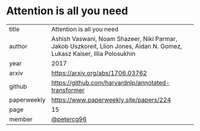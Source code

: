# Attention is all you need

|  |  |
| :--- | :--- |
| title | Attention is all you need |
| author | Ashish Vaswani, Noam Shazeer, Niki Parmar, Jakob Uszkoreit, Llion Jones, Aidan N. Gomez, Lukasz Kaiser, Illia Polosukhin |
| year | 2017 |
| arxiv | https://arxiv.org/abs/1706.03762|
| github |   https://github.com/harvardnlp/annotated-transformer|
| paperweekly |https://www.paperweekly.site/papers/224  |
| page | 15 |
| member | [@petercg96](https://github.com/petercg96) |
